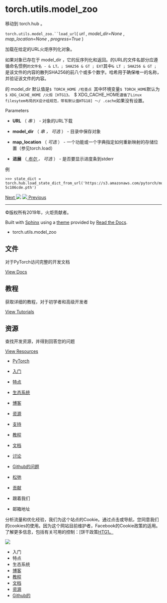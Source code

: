 # torch.utils.model_zoo

移动到 torch.hub 。

`torch.utils.model_zoo.``load_url`( _url_ , _model_dir=None_ ,
_map_location=None_ , _progress=True_ )

    

加载在给定的URL火炬序列化对象。

如果对象已存在于 model_dir ，它的反序列化和返回。的URL的文件名部分应遵循命名惯例`的文件名 - & LT。; SHA256 & GT ;
EXT`其中`& LT ; SHA256 & GT ;
`是该文件的内容的散列SHA256的前八个或多个数字。哈希用于确保唯一的名称，并验证该文件的内容。

的 model_dir 默认值是`$ TORCH_HOME /检查点 `其中环境变量`$ TORCH_HOME`默认为`$
XDG_CACHE_HOME /火炬 [HTG13。 `$ XDG_CACHE_HOME`遵循了Linux
filesytem布局的X设计组规范，带有默认值HTG18] 〜/ .cache`如果没有设置。

Parameters

    

  * **URL** （ _串_ ） - 对象的URL下载

  * **model_dir** （ _串_ _，_ _可选_ ） - 目录中保存对象

  * **map_location** （ _可选_ ） - 一个功能或一个字典指定如何重新映射的存储位置（参见torch.load）

  * **进展** （[ _布尔_ ](https://docs.python.org/3/library/functions.html#bool "\(in Python v3.7\)") _，_ _可选_ ） - 是否要显​​示进度条到stderr

例

    
    
    >>> state_dict = torch.hub.load_state_dict_from_url('https://s3.amazonaws.com/pytorch/models/resnet18-5c106cde.pth')
    

[Next ![](_static/images/chevron-right-orange.svg)](tensorboard.html
"torch.utils.tensorboard") [![](_static/images/chevron-right-orange.svg)
Previous](dlpack.html "torch.utils.dlpack")

* * *

©版权所有2019年，火炬贡献者。

Built with [Sphinx](http://sphinx-doc.org/) using a
[theme](https://github.com/rtfd/sphinx_rtd_theme) provided by [Read the
Docs](https://readthedocs.org).

  * torch.utils.model_zoo 

## 文件

对于PyTorch访问完整的开发文档

[View Docs](https://pytorch.org/docs/stable/index.html)

## 教程

获取详细的教程，对于初学者和高级开发者

[View Tutorials](https://pytorch.org/tutorials)

## 资源

查找开发资源，并得到回答您的问题

[View Resources](https://pytorch.org/resources)

[](https://pytorch.org/)

  * [ PyTorch ](https://pytorch.org/)
  * [入门](https://pytorch.org/get-started)
  * [特点](https://pytorch.org/features)
  * [生态系统](https://pytorch.org/ecosystem)
  * [博客](https://pytorch.org/blog/)
  * [资源](https://pytorch.org/resources)

  * [支持](https://pytorch.org/support)
  * [教程](https://pytorch.org/tutorials)
  * [文档](https://pytorch.org/docs/stable/index.html)
  * [讨论](https://discuss.pytorch.org)
  * [ Github的问题](https://github.com/pytorch/pytorch/issues)
  * [松弛](https://pytorch.slack.com)
  * [贡献](https://github.com/pytorch/pytorch/blob/master/CONTRIBUTING.md)

  * 跟着我们
  * 邮箱地址

[](https://www.facebook.com/pytorch) [](https://twitter.com/pytorch)

分析流量和优化经验，我们为这个站点的Cookie。通过点击或导航，您同意我们的cookies的使用。因为这个网站目前维护者，Facebook的Cookie政策的适用。了解更多信息，包括有关可用的控制：[饼干政策[HTG1。](https://www.facebook.com/policies/cookies/)

![](_static/images/pytorch-x.svg)

[](https://pytorch.org/)

  * 入门
  * 特点
  * 生态系统
  * [博客](https://pytorch.org/blog/)
  * [教程](https://pytorch.org/tutorials)
  * [文档](https://pytorch.org/docs/stable/index.html)
  * [资源](https://pytorch.org/resources)
  * [ Github的](https://github.com/pytorch/pytorch)

